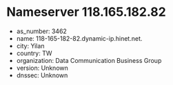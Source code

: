 # Nameserver 118.165.182.82

* as_number: 3462
* name: 118-165-182-82.dynamic-ip.hinet.net.
* city: Yilan
* country: TW
* organization: Data Communication Business Group
* version: Unknown
* dnssec: Unknown
